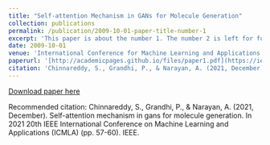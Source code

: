 ```yaml
---
title: "Self-attention Mechanism in GANs for Molecule Generation"
collection: publications
permalink: /publication/2009-10-01-paper-title-number-1
excerpt: 'This paper is about the number 1. The number 2 is left for future work.'
date: 2009-10-01
venue: 'International Conference for Machine Learning and Applications (ICMLA 2021)'
paperurl: '[http://academicpages.github.io/files/paper1.pdf](https://ieeexplore.ieee.org/abstract/document/9680241)'
citation: 'Chinnareddy, S., Grandhi, P., & Narayan, A. (2021, December). Self-attention mechanism in gans for molecule generation. In 2021 20th IEEE International Conference on Machine Learning and Applications (ICMLA) (pp. 57-60). IEEE.'
---
```


[Download paper here]([http://academicpages.github.io/files/paper1.pdf](https://ieeexplore.ieee.org/abstract/document/9680241))

Recommended citation: Chinnareddy, S., Grandhi, P., & Narayan, A. (2021, December). Self-attention mechanism in gans for molecule generation. In 2021 20th IEEE International Conference on Machine Learning and Applications (ICMLA) (pp. 57-60). IEEE.
